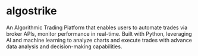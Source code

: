 # algostrike
An Algorithmic Trading Platform that enables users to automate trades via broker APIs, monitor performance in real-time. Built with Python, leveraging AI and machine learning to analyze charts and execute trades with advance data analysis and decision-making capabilities.
